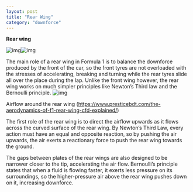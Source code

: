 ```yaml
---
layout: post
title: "Rear Wing"
category: "downforce"
---
```


**Rear wing**

 ![img](https://lh5.googleusercontent.com/QPTxyt5rNdPTyjIkgmdI7EEFnkvx8bzUI5BQBZZoY5RGQUMhrfuIy2pwsPGjLm_jcjQCe6CHj1OE4d229wuj-Xa6xPGPFGkJLpvxD07vmKs4hFUmePTxsnNH1YzOE80F8gu_A8TX=s0)![img](https://lh6.googleusercontent.com/YtIAWvuE7fjqMctNxxi5WCxRl09zyWSUijtzw5IBwWETzqSxmi_SLb1H68FBZP1Zz6GxOLJ6-a8ed6_Cn4l9ZDq5Wz4f7mYrZkh_ncKYgEJo6lFOOFUKt0WzooQF9jkvzCECi3x0=s0)

The main role of a rear wing in Formula 1 is to balance the downforce produced by the front of the car, so the front tyres are not overloaded with the stresses of accelerating, breaking and turning while the rear tyres slide all over the place during the lap. Unlike the front wing however, the rear wing works on much simpler principles like Newton’s Third law and the Bernoulli principle. ![img](https://lh4.googleusercontent.com/3a3V8p9-LT6YK0U7zuw79wxMVdkxDa_afR3UlU9xIGZVdhLnzxQCU5SGomtVNa6cNt-y-DnC2JxQF9zShT9XdEpQtZj2_561JL8jMepRCn4Hb8g7YPWJ0VlqckLyrispyeTaKNso=s0)

Airflow around the rear wing (https://www.presticebdt.com/the-aerodynamics-of-f1-rear-wing-cfd-explained/) 

The first role of the rear wing is to direct the airflow upwards as it flows across the curved surface of the rear wing. By Newton’s Third Law, every action must have an equal and opposite reaction, so by pushing the air upwards, the air exerts a reactionary force to push the rear wing towards the ground.

The gaps between plates of the rear wings are also designed to be narrower closer to the tip, accelerating the air flow. Bernoulli’s principle states that when a fluid is flowing faster, it exerts less pressure on its surroundings, so the higher-pressure air above the rear wing pushes down on it, increasing downforce.